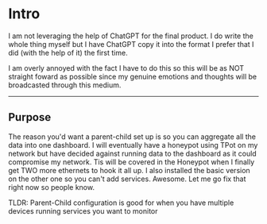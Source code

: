 # Intro
  I am not leveraging the help of ChatGPT for the final product. I do write the whole thing myself but I have ChatGPT copy it into the format I prefer that I did (with the help of it) the first time.

  I am overly annoyed with the fact I have to do this so this will be as NOT straight foward as possible since my genuine emotions and thoughts will be broadcasted through this medium.

  ---

  ## Purpose
  
  The reason you'd want a parent-child set up is so you can aggregate all the data into one dashboard. I will eventually have a honeypot using TPot on my network but have decided against running data to the dashboard as it could compromise my network. Tis will be covered in the Honeypot when I finally get TWO more ethernets to hook it all up. I also installed the basic version on the other one so you can't add services. Awesome. Let me go fix that right now so people know.

  TLDR: Parent-Child configuration is good for when you have multiple devices running services you want to monitor 

